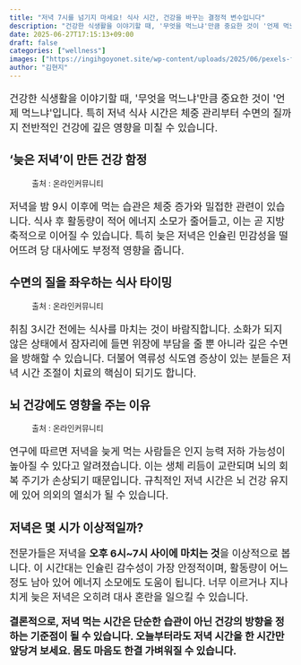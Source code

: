 ```yaml
---
title: "저녁 7시를 넘기지 마세요! 식사 시간, 건강을 바꾸는 결정적 변수입니다"
description: "건강한 식생활을 이야기할 때, '무엇을 먹느냐'만큼 중요한 것이 '언제 먹느냐'입니다. 특히 저녁 식사 시간은 체중 관리부터 수면의 질까지 전반적인 건강에 깊은 영향을 미칠 수 있습니다."
date: 2025-06-27T17:15:13+09:00
draft: false
categories: ["wellness"]
images: ["https://ingihgoyonet.site/wp-content/uploads/2025/06/pexels-flodahm-541216-768x1024.jpg", "https://ingihgoyonet.site/wp-content/uploads/2025/06/pexels-feelartfeelant-1028741-1-1024x683.jpg", "https://ingihgoyonet.site/wp-content/uploads/2025/06/pexels-ekaterina-bolovtsova-6192337-1024x683.jpg"]
author: "김현지"
---
```


<p style="font-size:18px">건강한 식생활을 이야기할 때, '무엇을 먹느냐'만큼 중요한 것이 '언제 먹느냐'입니다. 특히 저녁 식사 시간은 체중 관리부터 수면의 질까지 전반적인 건강에 깊은 영향을 미칠 수 있습니다.</p> <h2 >‘늦은 저녁’이 만든 건강 함정</h2> <figure ><img src="https://ingihgoyonet.site/wp-content/uploads/2025/06/pexels-flodahm-541216-768x1024.jpg" alt="" style="aspect-ratio:16/9;object-fit:cover"/><figcaption >출처 : 온라인커뮤니티</figcaption></figure> <p style="font-size:18px">저녁을 밤 9시 이후에 먹는 습관은 체중 증가와 밀접한 관련이 있습니다. 식사 후 활동량이 적어 에너지 소모가 줄어들고, 이는 곧 지방 축적으로 이어질 수 있습니다. 특히 늦은 저녁은 인슐린 민감성을 떨어뜨려 당 대사에도 부정적 영향을 줍니다.</p> <h2 >수면의 질을 좌우하는 식사 타이밍</h2> <figure ><img src="https://ingihgoyonet.site/wp-content/uploads/2025/06/pexels-feelartfeelant-1028741-1-1024x683.jpg" alt="" style="aspect-ratio:16/9;object-fit:cover"/><figcaption >출처 : 온라인커뮤니티</figcaption></figure> <p style="font-size:18px">취침 3시간 전에는 식사를 마치는 것이 바람직합니다. 소화가 되지 않은 상태에서 잠자리에 들면 위장에 부담을 줄 뿐 아니라 깊은 수면을 방해할 수 있습니다. 더불어 역류성 식도염 증상이 있는 분들은 저녁 시간 조절이 치료의 핵심이 되기도 합니다.</p> <h2 >뇌 건강에도 영향을 주는 이유</h2> <figure ><img src="https://ingihgoyonet.site/wp-content/uploads/2025/06/pexels-ekaterina-bolovtsova-6192337-1024x683.jpg" alt="" style="aspect-ratio:16/9;object-fit:cover"/><figcaption >출처 : 온라인커뮤니티</figcaption></figure> <p style="font-size:18px">연구에 따르면 저녁을 늦게 먹는 사람들은 인지 능력 저하 가능성이 높아질 수 있다고 알려졌습니다. 이는 생체 리듬이 교란되며 뇌의 회복 주기가 손상되기 때문입니다. 규칙적인 저녁 시간은 뇌 건강 유지에 있어 의외의 열쇠가 될 수 있습니다.</p> <h2 >저녁은 몇 시가 이상적일까?</h2> <p style="font-size:18px">전문가들은 저녁을 <strong>오후 6시~7시 사이에 마치는 것</strong>을 이상적으로 봅니다. 이 시간대는 인슐린 감수성이 가장 안정적이며, 활동량이 어느 정도 남아 있어 에너지 소모에도 도움이 됩니다. 너무 이르거나 지나치게 늦은 저녁은 오히려 대사 혼란을 일으킬 수 있습니다.</p> <p style="font-size:18px"><strong>결론적으로, 저녁 먹는 시간은 단순한 습관이 아닌 건강의 방향을 정하는 기준점이 될 수 있습니다. 오늘부터라도 저녁 시간을 한 시간만 앞당겨 보세요. 몸도 마음도 한결 가벼워질 수 있습니다.</strong></p>